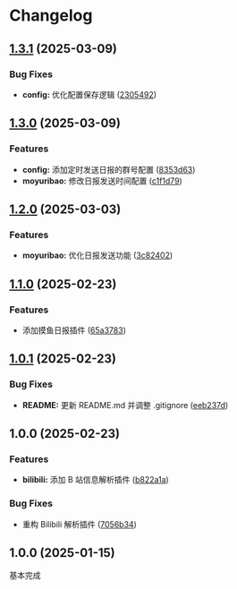 # Changelog

## [1.3.1](https://github.com/jacksixth/karin-plugin-forMyself/compare/v1.3.0...v1.3.1) (2025-03-09)


### Bug Fixes

* **config:** 优化配置保存逻辑 ([2305492](https://github.com/jacksixth/karin-plugin-forMyself/commit/230549244d61c8ff9c92472ce371f47d6dd83a25))

## [1.3.0](https://github.com/jacksixth/karin-plugin-forMyself/compare/v1.2.0...v1.3.0) (2025-03-09)


### Features

* **config:** 添加定时发送日报的群号配置 ([8353d63](https://github.com/jacksixth/karin-plugin-forMyself/commit/8353d633a9d377e0af1d568ad5fa3003dda1d7ca))
* **moyuribao:** 修改日报发送时间配置 ([c1f1d79](https://github.com/jacksixth/karin-plugin-forMyself/commit/c1f1d79918571ad41a2d1b12300e83c747430eb5))

## [1.2.0](https://github.com/jacksixth/karin-plugin-forMyself/compare/v1.1.0...v1.2.0) (2025-03-03)


### Features

* **moyuribao:** 优化日报发送功能 ([3c82402](https://github.com/jacksixth/karin-plugin-forMyself/commit/3c82402adb56f607a42a5dc1cc60fb6286762d4c))

## [1.1.0](https://github.com/jacksixth/karin-plugin-forMyself/compare/v1.0.1...v1.1.0) (2025-02-23)


### Features

* 添加摸鱼日报插件 ([65a3783](https://github.com/jacksixth/karin-plugin-forMyself/commit/65a37834d0d11bb446be5fc492004e8048a5b62d))

## [1.0.1](https://github.com/jacksixth/karin-plugin-forMyself/compare/v1.0.0...v1.0.1) (2025-02-23)


### Bug Fixes

* **README:** 更新 README.md 并调整 .gitignore ([eeb237d](https://github.com/jacksixth/karin-plugin-forMyself/commit/eeb237da7c20599cd7fd15d792d7e91a54b3a4bd))

## 1.0.0 (2025-02-23)


### Features

* **bilibili:** 添加 B 站信息解析插件 ([b822a1a](https://github.com/jacksixth/karin-plugin-forMyself/commit/b822a1a9a9c185293c74b8c87957676ee50034c4))


### Bug Fixes

* 重构 Bilibili 解析插件 ([7056b34](https://github.com/jacksixth/karin-plugin-forMyself/commit/7056b34b5a59f0910cadac987fed13e33301fede))

## 1.0.0 (2025-01-15)
基本完成
